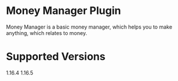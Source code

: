 ﻿# Money Manager Plugin

Money Manager is a basic money manager, which helps you to make anything, which relates to money.

# Supported Versions
1.16.4 
1.16.5
